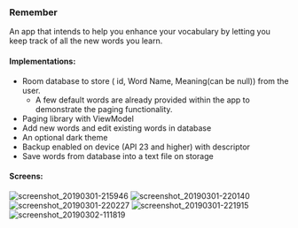 ### Remember
An app that intends to help you enhance your vocabulary by letting you keep track of all the new words you learn. 

#### Implementations:
* Room database to store ( id, Word Name, Meaning(can be null)) from the user. 
  * A few default words are already provided within the app to demonstrate the paging functionality.
* Paging library with ViewModel
* Add new words and edit existing words in database
* An optional dark theme
* Backup enabled on device (API 23 and higher) with descriptor
* Save words from database into a text file on storage

#### Screens: 
![screenshot_20190301-215946](https://user-images.githubusercontent.com/34805906/53652192-4993c180-3c6e-11e9-87d5-5dc1227dfc59.png) ![screenshot_20190301-220140](https://user-images.githubusercontent.com/34805906/53652198-4e587580-3c6e-11e9-8681-5f8c8c3ae2fc.png)
![screenshot_20190301-220227](https://user-images.githubusercontent.com/34805906/53652205-50bacf80-3c6e-11e9-883e-13488f328ed8.png) ![screenshot_20190301-221915](https://user-images.githubusercontent.com/34805906/53653257-ef483000-3c70-11e9-9d27-c6f3c1501982.png)
![screenshot_20190302-111819](https://user-images.githubusercontent.com/34805906/53677882-2a804880-3cdd-11e9-8f4a-73cc24da9894.png)
